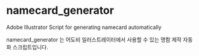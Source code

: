 # namecard_generator
Adobe Illustrator Script for generating namecard automatically

namecard_generator 는 어도비 일러스트레이터에서 사용할 수 있는 명함 제작 자동화 스크립트입니다.
